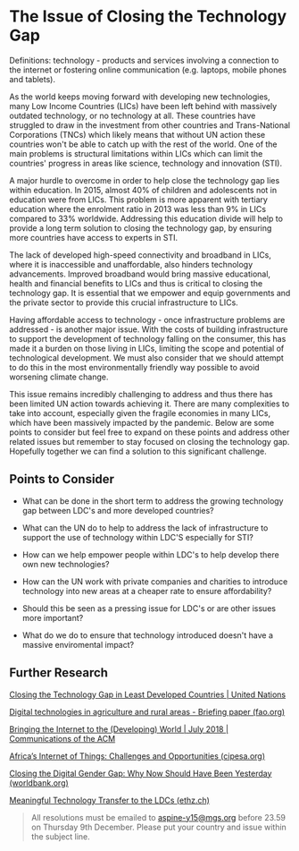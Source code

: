 # The Issue of Closing the Technology Gap
Definitions: technology - products and services involving a connection to the internet or fostering online communication (e.g. laptops, mobile phones and tablets).

As the world keeps moving forward with developing new technologies, many Low Income Countries (LICs) have been left behind with massively outdated technology, or no technology at all. These countries have struggled to draw in the investment from other countries and Trans-National Corporations (TNCs) which likely means that without UN action these countries won't be able to catch up with the rest of the world. One of the main problems is structural limitations within LICs which can limit the countries' progress in areas like science, technology and innovation (STI).

A major hurdle to overcome in order to help close the technology gap lies within education. In 2015, almost 40% of children and adolescents not in education were from LICs. This problem is more apparent with tertiary education where the enrolment ratio in 2013 was less than 9% in LICs compared to 33% worldwide. Addressing this education divide will help to provide a long term solution to closing the technology gap, by ensuring more countries have access to experts in STI.

The lack of developed high-speed connectivity and broadband in LICs, where it is inaccessible and unaffordable, also hinders technology advancements. Improved broadband would bring massive educational, health and financial benefits to LICs and thus is critical to closing the technology gap. It is essential that we empower and equip governments and the private sector to provide this crucial infrastructure to LICs.

Having affordable access to technology - once infrastructure problems are addressed - is another major issue. With the costs of building infrastructure to support the development of technology falling on the consumer, this has made it a burden on those living in LICs, limiting the scope and potential of technological development. We must also consider that we should attempt to do this in the most environmentally friendly way possible to avoid worsening climate change.

This issue remains incredibly challenging to address and thus there has been limited UN action towards achieving it. There are many complexities to take into account, especially given the fragile economies in many LICs, which have been massively impacted by the pandemic. Below are some points to consider but feel free to expand on these points and address other related issues but remember to stay focused on closing the technology gap. Hopefully together we can find a solution to this significant challenge.

## Points to Consider

- What can be done in the short term to address the growing technology gap between LDC's and more developed countries?

- What can the UN do to help to address the lack of infrastructure to support the use of technology within LDC'S especially for STI?

- How can we help empower people within LDC's to help develop there own new technologies?

- How can the UN work with private companies and charities to introduce technology into new areas at a cheaper rate to ensure affordability?

- Should this be seen as a pressing issue for LDC's or are other issues more important?

- What do we do to ensure that technology introduced doesn't have a massive enviromental impact?

## Further Research

[Closing the Technology Gap in Least Developed Countries | United Nations](https://www.un.org/en/chronicle/article/closing-technology-gap-least-developed-countries)

[Digital technologies in agriculture and rural areas - Briefing paper (fao.org)](https://www.fao.org/3/ca4887en/ca4887en.pdf)

[Bringing the Internet to the (Developing) World | July 2018 | Communications of the ACM](https://cacm.acm.org/magazines/2018/7/229046-bringing-the-internet-to-the-developing-world/fulltext)

[Africa’s Internet of Things: Challenges and Opportunities (cipesa.org)](https://cipesa.org/2016/10/africas-internet-of-things-challenges-and-opportunities/)

[Closing the Digital Gender Gap: Why Now Should Have Been Yesterday (worldbank.org)](https://www.worldbank.org/en/news/feature/2020/06/09/closing-the-digital-gender-gap-why-now-should-have-been-yesterday)

[Meaningful Technology Transfer to the LDCs (ethz.ch)](https://www.files.ethz.ch/isn/138434/technology-transfer-to-the-ldcs.pdf)

> All resolutions must be emailed to aspine-y15@mgs.org before 23.59 on Thursday 9th December. Please put your country and issue within the subject line. 
